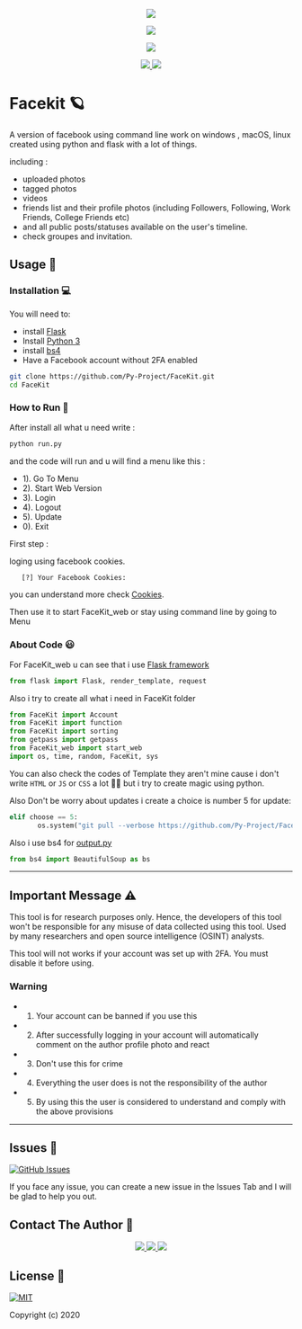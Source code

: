 <p align="center">
  <img src="https://github.com/Py-Project/FaceKit/blob/main/img/facebook-logo.png">
</p>
<p align="center"><img src="https://img.shields.io/badge/Version-1.0-brightgreen"></p>

</p> 
<p align="center"><img src="https://img.shields.io/badge/Author-Yezz123-green.svg"> 
</p>


<p align="center">
  <a href="https://github.com/yezz123">
    <img src="https://img.shields.io/github/followers/yezz123?label=Follow&style=social">
  </a>
  <a href="https://github.com/Py-Project/FaceKit/stargazers">
    <img src="https://img.shields.io/github/stars/Py-Project/FaceKit?style=social">
  </a>
</p>

# Facekit 🪐
A version of facebook using command line work on windows , macOS, linux created using python and flask with a lot of things.

including :
- uploaded photos
- tagged photos
- videos
- friends list and their profile photos (including Followers, Following, Work Friends, College Friends etc)
- and all public posts/statuses available on the user's timeline.
- check groupes and invitation.

## Usage 🔧

### Installation 💻 

You will need to:

- install [Flask](https://flask.palletsprojects.com/en/1.1.x/installation/)
- Install [Python 3](https://www.python.org/downloads/)
- install [bs4](https://pypi.org/project/beautifulsoup4/)
- Have a Facebook account without 2FA enabled

```bash
git clone https://github.com/Py-Project/FaceKit.git
cd FaceKit
```
### How to Run 🥶

After install all what u need write :
```bash
python run.py
```

and the code will run and u will find a menu like this :
- 1). Go To Menu
- 2). Start Web Version
- 3). Login
- 4). Logout
- 5). Update
- 0). Exit

First step :

loging using facebook cookies.
```bash
   [?] Your Facebook Cookies:
```
you can understand more check [Cookies](https://github.com/Py-Project/FaceKit/blob/main/FaceKit_web/README.md).

Then use it to start FaceKit_web or stay using command line by going to Menu 

### About Code 😃
For FaceKit_web u can see that i use [Flask framework](https://flask.palletsprojects.com/)
```python
from flask import Flask, render_template, request
```
Also i try to create all what i need in FaceKit folder
```python
from FaceKit import Account
from FaceKit import function
from FaceKit import sorting
from getpass import getpass
from FaceKit_web import start_web
import os, time, random, FaceKit, sys
```
You can also check the codes of Template they aren't mine cause i don't write `HTML` or `JS` or `CSS` a lot 🙅‍♂️ but i try to create magic using python.

 Also Don't be worry about updates i create a choice is number 5 for update:
 ```python
 elif choose == 5:
		os.system("git pull --verbose https://github.com/Py-Project/FaceKit.git ")
 ```
 Also i use bs4 for [output.py](https://github.com/Py-Project/FaceKit/blob/main/FaceKit/output.py)
 ```python
 from bs4 import BeautifulSoup as bs
 ```
 ---

## Important Message ⚠️

This tool is for research purposes only. Hence, the developers of this tool won't be responsible for any misuse of data collected using this tool. Used by many researchers and open source intelligence (OSINT) analysts.

This tool will not works if your account was set up with 2FA. You must disable it before using.

### Warning
- 1. Your account can be banned if you use this
- 2. After successfully logging in your account will
automatically comment on the author
profile photo and react
- 3. Don't use this for crime
- 4. Everything the user does is not the responsibility
of the author
- 5. By using this the user is considered to
understand and comply with the above provisions

---
## Issues 🔨

[![GitHub Issues](https://img.shields.io/github/issues/harismuneer/Ultimate-Facebook-Scraper.svg?style=flat&label=Issues&maxAge=2592000)](https://www.github.com/Py-Project/FaceKit/issues)

If you face any issue, you can create a new issue in the Issues Tab and I will be glad to help you out.
## Contact The Author 👼
<p align="center">
	<a href="https://www.instagram.com/froggy__19/">
  <code><img src="https://img.shields.io/badge/Froggy__19%20-%23E4405F.svg?&style=for-the-badge&logo=Instagram&logoColor=white"/></code>
		</a>
	<a href="https://www.twitch.tv/yassertahiri">
  <code><img src="https://img.shields.io/badge/yassertahiri%20-%239146FF.svg?&style=for-the-badge&logo=Twitch&logoColor=white"/></code>
	</a>
	<a href="https://twitter.com/THyasser1">
  <code><img src="https://img.shields.io/badge/THyasser1%20-%231DA1F2.svg?&style=for-the-badge&logo=Twitter&logoColor=white"/></code>
  </a>
		
</p>

## License 📄

[![MIT](https://img.shields.io/cocoapods/l/AFNetworking.svg?style=style&label=License&maxAge=2592000)](LICENSE)

Copyright (c) 2020

